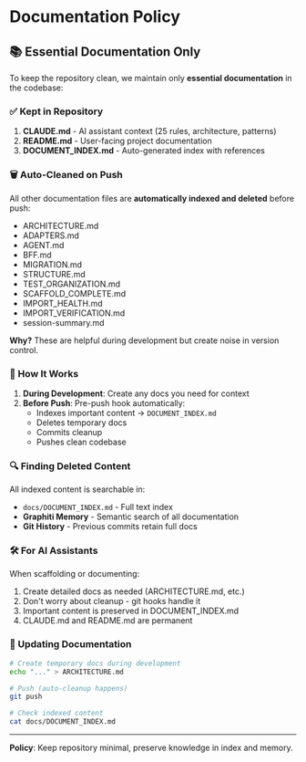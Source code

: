 # Documentation Policy

## 📚 Essential Documentation Only

To keep the repository clean, we maintain only **essential documentation** in the codebase:

### ✅ Kept in Repository

1. **CLAUDE.md** - AI assistant context (25 rules, architecture, patterns)
2. **README.md** - User-facing project documentation
3. **DOCUMENT_INDEX.md** - Auto-generated index with references

### 🗑️ Auto-Cleaned on Push

All other documentation files are **automatically indexed and deleted** before push:
- ARCHITECTURE.md
- ADAPTERS.md
- AGENT.md
- BFF.md
- MIGRATION.md
- STRUCTURE.md
- TEST_ORGANIZATION.md
- SCAFFOLD_COMPLETE.md
- IMPORT_HEALTH.md
- IMPORT_VERIFICATION.md
- session-summary.md

**Why?** These are helpful during development but create noise in version control.

### 📖 How It Works

1. **During Development**: Create any docs you need for context
2. **Before Push**: Pre-push hook automatically:
   - Indexes important content → `DOCUMENT_INDEX.md`
   - Deletes temporary docs
   - Commits cleanup
   - Pushes clean codebase

### 🔍 Finding Deleted Content

All indexed content is searchable in:
- `docs/DOCUMENT_INDEX.md` - Full text index
- **Graphiti Memory** - Semantic search of all documentation
- **Git History** - Previous commits retain full docs

### 🛠️ For AI Assistants

When scaffolding or documenting:
1. Create detailed docs as needed (ARCHITECTURE.md, etc.)
2. Don't worry about cleanup - git hooks handle it
3. Important content is preserved in DOCUMENT_INDEX.md
4. CLAUDE.md and README.md are permanent

### 📝 Updating Documentation

```bash
# Create temporary docs during development
echo "..." > ARCHITECTURE.md

# Push (auto-cleanup happens)
git push

# Check indexed content
cat docs/DOCUMENT_INDEX.md
```

---

**Policy**: Keep repository minimal, preserve knowledge in index and memory.

